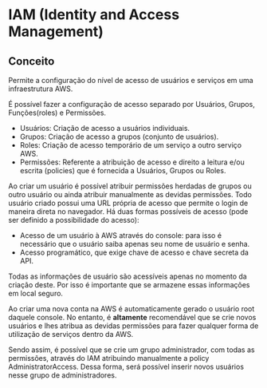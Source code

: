 # IAM (Identity and Access Management)

## Conceito

Permite a configuração do nível de acesso de usuários e serviços em uma infraestrutura AWS.

É possível fazer a configuração de acesso separado por Usuários, Grupos, Funções(roles) e Permissões.
 - Usuários: Criação de acesso a usuários individuais.
 - Grupos: Criação de acesso a grupos (conjunto de usuários).
 - Roles: Criação de acesso temporário de um serviço a outro serviço AWS.
 - Permissões: Referente a atribuição de acesso e direito a leitura e/ou escrita (policies) que é fornecida a Usuários, Grupos ou Roles.

Ao criar um usuário é possível atribuir permissões herdadas de grupos ou outro usuário ou ainda atribuir manualmente as devidas permissões. Todo usuário criado possui uma URL própria de acesso que permite o login de maneira direta no navegador. 
Há duas formas possíveis de acesso (pode ser definido a possibilidade do acesso): 
  - Acesso de um usuário à AWS através do console: para isso é necessário que o usuário saiba apenas seu nome de usuário e senha.
  - Acesso programático, que exige chave de acesso e chave secreta da API.

Todas as informações de usuário são acessíveis apenas no momento da criação deste. Por isso é importante que se armazene essas informações em local seguro.

Ao criar uma nova conta na AWS é automaticamente gerado o usuário root daquele console. No entanto, é **altamente** recomendável que se crie novos usuários e lhes atribua as devidas permissões para fazer qualquer forma de utilização de serviços dentro da AWS. 

Sendo assim, é possível que se crie um grupo administrador, com todas as permissões, através do IAM atribuindo manualmente a policy AdministratorAccess. Dessa forma, será possível inserir novos usuários nesse grupo de administradores.